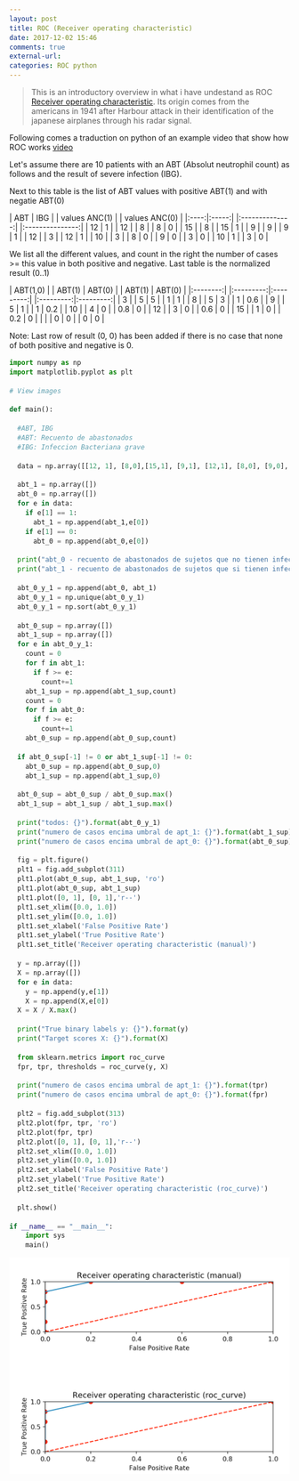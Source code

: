 ```yaml
---
layout: post
title: ROC (Receiver operating characteristic)
date: 2017-12-02 15:46
comments: true
external-url:
categories: ROC python
---
```


> This is an introductory overview in what i have undestand as ROC [Receiver operating characteristic](https://en.wikipedia.org/wiki/Receiver_operating_characteristic). Its origin comes from the americans in 1941 after Harbour attack in their identification of the japanese airplanes through his radar signal.

Following comes a traduction on python of an example video that show how ROC works [video](https://www.youtube.com/watch?v=11AbEeCLKOw&t=416s)

Let's assume there are 10 patients with an ABT (Absolut neutrophil count) as follows and the result of severe infection (IBG).

Next to this table is the list of ABT values with positive ABT(1) and with negatie ABT(0)

| ABT  | IBG   |    | values ANC(1)  |   | values ANC(0)   |
|:----:|:-----:|    |:--------------:|   |:---------------:|
| 12   | 1     |    |  12            |   |   8             |
| 8    | 0     |    |  15            |   |   8             |
| 15   | 1     |    |  9             |   |   9             |
| 9    | 1     |    |  12            |   |   3             |
| 12   | 1     |    |  10            |   |   3             |
| 8    | 0     |
| 9    | 0     |
| 3    | 0     |
| 10   | 1     |
| 3    | 0     |

We list all the different values, and count in the right the number of cases >= this value in both positive and negative. Last table is the normalized result (0..1)

| ABT(1,0) |    | ABT(1)    | ABT(0)    |    | ABT(1)    | ABT(0)    |
|:--------:|    |:---------:|:---------:|    |:---------:|:---------:|
|   3      |    |   5       |     5     |    |   1       |     1     |
|   8      |    |   5       |     3     |    |   1       |     0.6   |
|   9      |    |   5       |     1     |    |   1       |     0.2   |
|   10     |    |   4       |     0     |    |   0.8     |     0     |
|   12     |    |   3       |     0     |    |   0.6     |     0     |
|   15     |    |   1       |     0     |    |   0.2     |     0     |
|          |    |   0       |     0     |    |   0       |     0     |

Note: Last row of result (0, 0) has been added if there is no case that none of both positive and negative is 0.

```python
import numpy as np
import matplotlib.pyplot as plt 

# View images

def main():    

  #ABT, IBG
  #ABT: Recuento de abastonados
  #IBG: Infeccion Bacteriana grave

  data = np.array([[12, 1], [8,0],[15,1], [9,1], [12,1], [8,0], [9,0], [3,0], [10,1], [3,0]])

  abt_1 = np.array([])
  abt_0 = np.array([])
  for e in data:
    if e[1] == 1:
      abt_1 = np.append(abt_1,e[0])
    if e[1] == 0:
      abt_0 = np.append(abt_0,e[0])

  print("abt_0 - recuento de abastonados de sujetos que no tienen infeccion: {}").format(abt_0)
  print("abt_1 - recuento de abastonados de sujetos que si tienen infeccion: {}").format(abt_1)

  abt_0_y_1 = np.append(abt_0, abt_1)
  abt_0_y_1 = np.unique(abt_0_y_1)
  abt_0_y_1 = np.sort(abt_0_y_1)

  abt_0_sup = np.array([])
  abt_1_sup = np.array([])
  for e in abt_0_y_1:
    count = 0
    for f in abt_1:
      if f >= e:
        count+=1
    abt_1_sup = np.append(abt_1_sup,count)
    count = 0
    for f in abt_0:
      if f >= e:
        count+=1
    abt_0_sup = np.append(abt_0_sup,count)  

  if abt_0_sup[-1] != 0 or abt_1_sup[-1] != 0:
    abt_0_sup = np.append(abt_0_sup,0)
    abt_1_sup = np.append(abt_1_sup,0)

  abt_0_sup = abt_0_sup / abt_0_sup.max()
  abt_1_sup = abt_1_sup / abt_1_sup.max()

  print("todos: {}").format(abt_0_y_1)
  print("numero de casos encima umbral de apt_1: {}").format(abt_1_sup)
  print("numero de casos encima umbral de apt_0: {}").format(abt_0_sup)

  fig = plt.figure()
  plt1 = fig.add_subplot(311)
  plt1.plot(abt_0_sup, abt_1_sup, 'ro')
  plt1.plot(abt_0_sup, abt_1_sup)
  plt1.plot([0, 1], [0, 1],'r--')
  plt1.set_xlim([0.0, 1.0])
  plt1.set_ylim([0.0, 1.0])
  plt1.set_xlabel('False Positive Rate')
  plt1.set_ylabel('True Positive Rate')
  plt1.set_title('Receiver operating characteristic (manual)')

  y = np.array([])
  X = np.array([])
  for e in data:
    y = np.append(y,e[1])
    X = np.append(X,e[0])
  X = X / X.max()

  print("True binary labels y: {}").format(y)
  print("Target scores X: {}").format(X)

  from sklearn.metrics import roc_curve
  fpr, tpr, thresholds = roc_curve(y, X)

  print("numero de casos encima umbral de apt_1: {}").format(tpr)
  print("numero de casos encima umbral de apt_0: {}").format(fpr)

  plt2 = fig.add_subplot(313)
  plt2.plot(fpr, tpr, 'ro')
  plt2.plot(fpr, tpr)
  plt2.plot([0, 1], [0, 1],'r--')
  plt2.set_xlim([0.0, 1.0])
  plt2.set_ylim([0.0, 1.0])
  plt2.set_xlabel('False Positive Rate')
  plt2.set_ylabel('True Positive Rate')
  plt2.set_title('Receiver operating characteristic (roc_curve)')

  plt.show()

if __name__ == "__main__":
    import sys
    main()

```

![result](/assets/roc.png)
